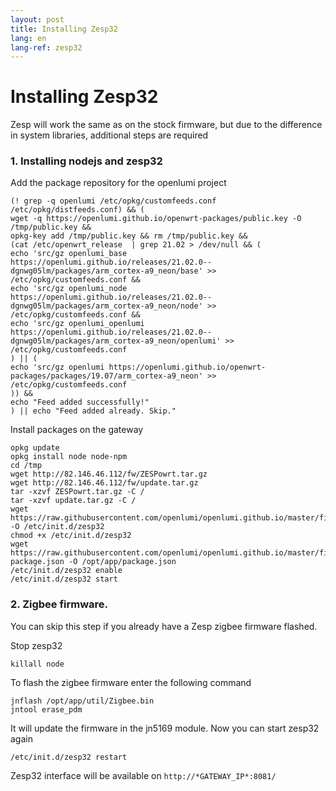 ```yaml
---
layout: post
title: Installing Zesp32
lang: en
lang-ref: zesp32
---
```



# Installing Zesp32

Zesp will work the same as on the stock firmware, but due to the difference
in system libraries, additional steps are required

### 1. Installing nodejs and zesp32

Add the package repository for the openlumi project

```shell
(! grep -q openlumi /etc/opkg/customfeeds.conf /etc/opkg/distfeeds.conf) && (
wget -q https://openlumi.github.io/openwrt-packages/public.key -O /tmp/public.key && 
opkg-key add /tmp/public.key && rm /tmp/public.key &&
(cat /etc/openwrt_release  | grep 21.02 > /dev/null && (
echo 'src/gz openlumi_base https://openlumi.github.io/releases/21.02.0--dgnwg05lm/packages/arm_cortex-a9_neon/base' >> /etc/opkg/customfeeds.conf &&
echo 'src/gz openlumi_node https://openlumi.github.io/releases/21.02.0--dgnwg05lm/packages/arm_cortex-a9_neon/node' >> /etc/opkg/customfeeds.conf &&
echo 'src/gz openlumi_openlumi https://openlumi.github.io/releases/21.02.0--dgnwg05lm/packages/arm_cortex-a9_neon/openlumi' >> /etc/opkg/customfeeds.conf
) || (
echo 'src/gz openlumi https://openlumi.github.io/openwrt-packages/packages/19.07/arm_cortex-a9_neon' >> /etc/opkg/customfeeds.conf
)) &&
echo "Feed added successfully!"
) || echo "Feed added already. Skip."
```

Install packages on the gateway

```shell
opkg update
opkg install node node-npm
cd /tmp
wget http://82.146.46.112/fw/ZESPowrt.tar.gz
wget http://82.146.46.112/fw/update.tar.gz
tar -xzvf ZESPowrt.tar.gz -C /
tar -xzvf update.tar.gz -C /
wget https://raw.githubusercontent.com/openlumi/openlumi.github.io/master/files/zesp32.init -O /etc/init.d/zesp32
chmod +x /etc/init.d/zesp32
wget https://raw.githubusercontent.com/openlumi/openlumi.github.io/master/files/zesp32-package.json -O /opt/app/package.json
/etc/init.d/zesp32 enable
/etc/init.d/zesp32 start
```

### 2. Zigbee firmware.

You can skip this step if you already have a Zesp zigbee firmware flashed.

Stop zesp32

```shell
killall node
```

To flash the zigbee firmware enter the following command

```shell
jnflash /opt/app/util/Zigbee.bin
jntool erase_pdm
```

It will update the firmware in the jn5169 module.
Now you can start zesp32 again

```shell
/etc/init.d/zesp32 restart
```

Zesp32 interface will be available on `http://*GATEWAY_IP*:8081/`
